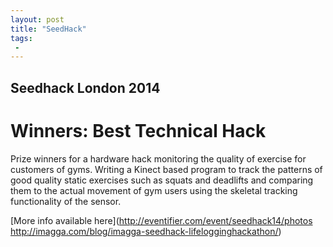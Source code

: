 ```yaml
---
layout: post
title: "SeedHack"
tags:
 -
---
```

Seedhack London 2014
------------

Winners: Best Technical Hack
=============


Prize winners for a hardware hack monitoring the quality of exercise for customers of gyms. Writing a
Kinect based program to track the patterns of good quality static exercises such as squats and deadlifts
and comparing them to the actual movement of gym users using the skeletal tracking functionality of the
sensor. 

[More info available here](http://eventifier.com/event/seedhack14/photos http://imagga.com/blog/imagga-seedhack-lifelogginghackathon/)